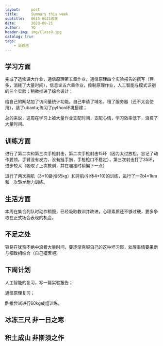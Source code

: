 ```yaml
---
layout:     post
title:      Summary this week
subtitle:   0615-0621收获
date:       2020-06-21
author:     YQ
header-img: img/Class9.jpg
catalog: true
tags:
    - 周总结
---
```

## 学习方面

完成了选修课大作业，通信原理第五章作业，通信原理四个实验报告的撰写（巨多，消耗了大量时间），信息论五六章作业，控制原理作业，人工智能与模式识别的三个实验；稍微推进了综合设计；

给自己的网站加了访问量统计功能，自己申请了域名，租了服务器（还不太会使用），装了ubantu;练习了python环境搭建；

总的来说，这周在学习上被大量作业支配时间，支配心情，学习效率低下，浪费了大量时间。

## 训练方面

进行了第二次和第三次手枪射击，第二次手枪射击15环（因为太过放松，忘记了动作要领，手臂没有发力，没有挺手腕，手枪枪口不稳定），第三次射击打了35环，进步较大（吸取了上次教训，并在瞄准时稍偏下一点）

进行了两次胸肌（3\*10卧推55kg）和背肌(引体4\*10)的训练，进行了一次4\*1km和一次5km耐力训练。

## 生活方面

本周在集合列队时动作稍慢，已经吸取教训并改进，心理素质还不够过硬，要多争取在正式场合表现的机会。

## 不足之处

容易在犹豫不绝中浪费大量时间，要逐渐克服自己的这种坏习惯，处理事情要果断与细致相结合（自己摸索吧）

## 下周计划

人工智能的复习，写一篇实验报告；

通信原理复习；

卧推尝试进行60kg成组训练。

## 冰冻三尺 非一日之寒

## 积土成山 非斯须之作
